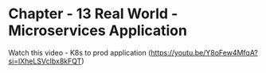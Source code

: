 # Chapter - 13 Real World - Microservices Application

Watch this video - K8s to prod application (https://youtu.be/Y8oFew4MfqA?si=lXheLSVcIbx8kFQT)